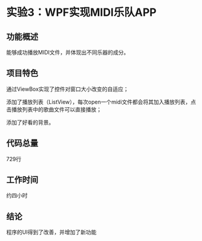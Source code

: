 # 实验3：WPF实现MIDI乐队APP
## 功能概述
能够成功播放MIDI文件，并体现出不同乐器的成分。
## 项目特色
通过ViewBox实现了控件对窗口大小改变的自适应；

添加了播放列表（ListView），每次open一个midi文件都会将其加入播放列表，点击播放列表中的歌曲文件可以直接播放；

添加了好看的背景。
## 代码总量
729行
## 工作时间
约四小时
## 结论
程序的UI得到了改善，并增加了新功能
